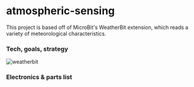 # atmospheric-sensing
This project is based off of MicroBit's WeatherBit extension, which reads a variety of
meteorological characteristics.

### Tech, goals, strategy

![weatherbit](https://www.github.com/mathemacode/atmospheric-sensing/master/pics/sparkfun_photo.jpg)

### Electronics & parts list


